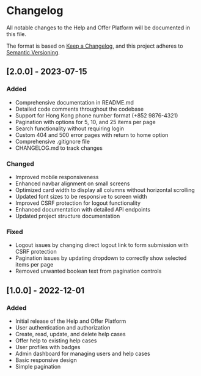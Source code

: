 # Changelog

All notable changes to the Help and Offer Platform will be documented in this file.

The format is based on [Keep a Changelog](https://keepachangelog.com/en/1.0.0/),
and this project adheres to [Semantic Versioning](https://semver.org/spec/v2.0.0.html).

## [2.0.0] - 2023-07-15

### Added
- Comprehensive documentation in README.md
- Detailed code comments throughout the codebase
- Support for Hong Kong phone number format (+852 9876-4321)
- Pagination with options for 5, 10, and 25 items per page
- Search functionality without requiring login
- Custom 404 and 500 error pages with return to home option
- Comprehensive .gitignore file
- CHANGELOG.md to track changes

### Changed
- Improved mobile responsiveness
- Enhanced navbar alignment on small screens
- Optimized card width to display all columns without horizontal scrolling
- Updated font sizes to be responsive to screen width
- Improved CSRF protection for logout functionality
- Enhanced documentation with detailed API endpoints
- Updated project structure documentation

### Fixed
- Logout issues by changing direct logout link to form submission with CSRF protection
- Pagination issues by updating dropdown to correctly show selected items per page
- Removed unwanted boolean text from pagination controls

## [1.0.0] - 2022-12-01

### Added
- Initial release of the Help and Offer Platform
- User authentication and authorization
- Create, read, update, and delete help cases
- Offer help to existing help cases
- User profiles with badges
- Admin dashboard for managing users and help cases
- Basic responsive design
- Simple pagination
